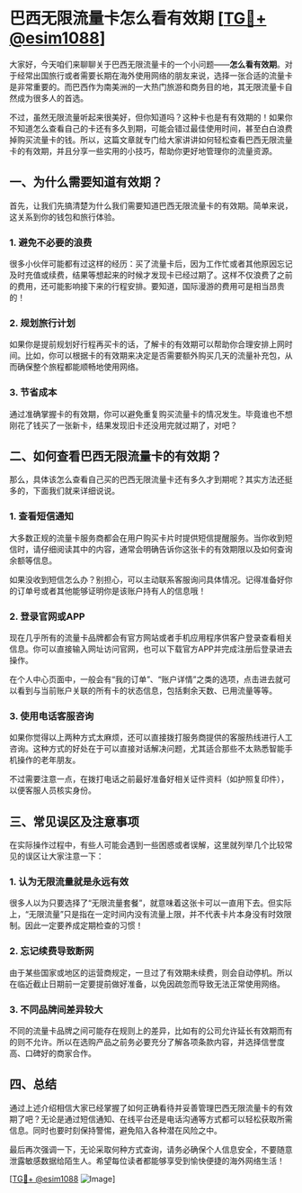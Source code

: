 # 巴西无限流量卡怎么看有效期 [[TG💪+ @esim1088](https://t.me/s/esim1088)]

大家好，今天咱们来聊聊关于巴西无限流量卡的一个小问题——**怎么看有效期**。对于经常出国旅行或者需要长期在海外使用网络的朋友来说，选择一张合适的流量卡是非常重要的。而巴西作为南美洲的一大热门旅游和商务目的地，其无限流量卡自然成为很多人的首选。

不过，虽然无限流量听起来很美好，但你知道吗？这种卡也是有有效期的！如果你不知道怎么查看自己的卡还有多久到期，可能会错过最佳使用时间，甚至白白浪费掉购买流量卡的钱。所以，这篇文章就专门给大家讲讲如何轻松查看巴西无限流量卡的有效期，并且分享一些实用的小技巧，帮助你更好地管理你的流量资源。

## 一、为什么需要知道有效期？

首先，让我们先搞清楚为什么我们需要知道巴西无限流量卡的有效期。简单来说，这关系到你的钱包和旅行体验。

### 1. 避免不必要的浪费

很多小伙伴可能都有过这样的经历：买了流量卡后，因为工作忙或者其他原因忘记及时充值或续费，结果等想起来的时候才发现卡已经过期了。这样不仅浪费了之前的费用，还可能影响接下来的行程安排。要知道，国际漫游的费用可是相当昂贵的！

### 2. 规划旅行计划

如果你是提前规划好行程再买卡的话，了解卡的有效期可以帮助你合理安排上网时间。比如，你可以根据卡的有效期来决定是否需要额外购买几天的流量补充包，从而确保整个旅程都能顺畅地使用网络。

### 3. 节省成本

通过准确掌握卡的有效期，你可以避免重复购买流量卡的情况发生。毕竟谁也不想刚花了钱买了一张新卡，结果发现旧卡还没用完就过期了，对吧？

## 二、如何查看巴西无限流量卡的有效期？

那么，具体该怎么查看自己买的巴西无限流量卡还有多久才到期呢？其实方法还挺多的，下面我们就来详细说说。

### 1. 查看短信通知

大多数正规的流量卡服务商都会在用户购买卡片时提供短信提醒服务。当你收到短信时，请仔细阅读其中的内容，通常会明确告诉你这张卡的有效期限以及如何查询余额等信息。

如果没收到短信怎么办？别担心，可以主动联系客服询问具体情况。记得准备好你的订单号或者其他能够证明你是该账户持有人的信息哦！

### 2. 登录官网或APP

现在几乎所有的流量卡品牌都会有官方网站或者手机应用程序供客户登录查看相关信息。你可以直接输入网址访问官网，也可以下载官方APP并完成注册后登录进去操作。

在个人中心页面中，一般会有“我的订单”、“账户详情”之类的选项，点击进去就可以看到与当前账户关联的所有卡的状态信息，包括剩余天数、已用流量等等。

### 3. 使用电话客服咨询

如果你觉得以上两种方式太麻烦，还可以直接拨打服务商提供的客服热线进行人工咨询。这种方式的好处在于可以直接对话解决问题，尤其适合那些不太熟悉智能手机操作的老年朋友。

不过需要注意一点，在拨打电话之前最好准备好相关证件资料（如护照复印件），以便客服人员核实身份。

## 三、常见误区及注意事项

在实际操作过程中，有些人可能会遇到一些困惑或者误解，这里就列举几个比较常见的误区让大家注意一下：

### 1. 认为无限流量就是永远有效

很多人以为只要选择了“无限流量套餐”，就意味着这张卡可以一直用下去。但实际上，“无限流量”只是指在一定时间内没有流量上限，并不代表卡片本身没有时效限制。因此一定要养成定期检查的习惯！

### 2. 忘记续费导致断网

由于某些国家或地区的运营商规定，一旦过了有效期未续费，则会自动停机。所以在临近截止日期前一定要提前做好准备，以免因疏忽而导致无法正常使用网络。

### 3. 不同品牌间差异较大

不同的流量卡品牌之间可能存在规则上的差异，比如有的公司允许延长有效期而有的则不允许。所以在选购产品之前务必要充分了解各项条款内容，并选择信誉度高、口碑好的商家合作。

## 四、总结

通过上述介绍相信大家已经掌握了如何正确看待并妥善管理巴西无限流量卡的有效期了吧？无论是通过短信通知、在线平台还是电话沟通等方式都可以轻松获取所需信息。同时也要时刻保持警惕，避免陷入各种潜在风险之中。

最后再次强调一下，无论采取何种方式查询，请务必确保个人信息安全，不要随意泄露敏感数据给陌生人。希望每位读者都能够享受到愉快便捷的海外网络生活！

[[TG💪+ @esim1088](https://t.me/s/esim1088) ![Image](https://i.postimg.cc/4NQfJmqS/Snipaste-2025-05-13-00-14-12.png)]